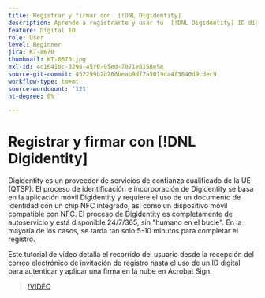 ```yaml
---
title: Registrar y firmar con  [!DNL Digidentity]
description: Aprende a registrarte y usar tu  [!DNL Digidentity] ID digital con Acrobat Sign
feature: Digital ID
role: User
level: Beginner
jira: KT-8670
thumbnail: KT-8670.jpg
exl-id: 4c1641bc-3298-45f0-95ed-7071e6158e5e
source-git-commit: 452299b2b786beab9df7a5019da4f3840d9cdec9
workflow-type: tm+mt
source-wordcount: '121'
ht-degree: 0%

---
```


# Registrar y firmar con [!DNL Digidentity]

Digidentity es un proveedor de servicios de confianza cualificado de la UE (QTSP). El proceso de identificación e incorporación de Digidentity se basa en la aplicación móvil Digidentity y requiere el uso de un documento de identidad con un chip NFC integrado, así como un dispositivo móvil compatible con NFC. El proceso de Digidentity es completamente de autoservicio y está disponible 24/7/365, sin &quot;humano en el bucle&quot;. En la mayoría de los casos, se tarda tan solo 5-10 minutos para completar el registro.

Este tutorial de vídeo detalla el recorrido del usuario desde la recepción del correo electrónico de invitación de registro hasta el uso de un ID digital para autenticar y aplicar una firma en la nube en Acrobat Sign.

>[!VIDEO](https://video.tv.adobe.com/v/3449785?quality=12&learn=on&hidetitle=true&captions=spa)
